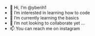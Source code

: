 - 👋 Hi, I’m @yberih1
- 👀 I’m interested in learning how to code
- 🌱 I’m currently learning the basics
- 💞️ I’m not looking to collaborate yet ... 
- 📫 You can reach me on instagram

<!---
yberih1/yberih1 is a ✨ special ✨ repository because its `README.md` (this file) appears on your GitHub profile.
You can click the Preview link to take a look at your changes.
--->
